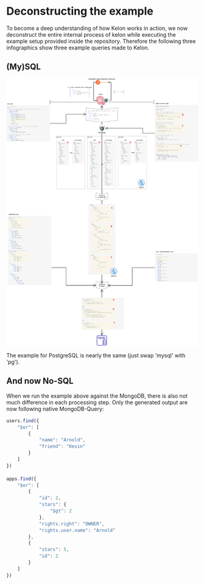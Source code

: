 # Deconstructing the example

To become a deep understanding of how Kelon works in action, we now deconstruct the entire internal process of kelon while executing the example setup provided inside the repository. Therefore the following three infographics show three example queries made to Kelon.

## (My)SQL

![Example_Query_MySQL](../img/kelon/Example_Query_MySQL.png)

The example for PostgreSQL is nearly the same (just swap 'mysql' with 'pg').

## And now No-SQL

When we run the example above against the MongoDB, there is also not much difference in each processing step.
Only the generated output are now following native MongoDB-Query:

```js
users.find({ 
    "$or": [ 
        {
            "name": "Arnold", 
            "friend": "Kevin"
        } 
    ] 
})

apps.find({ 
    "$or": [ 
        {
            "id": 2, 
            "stars": { 
                "$gt": 2 
            }, 
            "rights.right": "OWNER", 
            "rights.user.name": "Arnold"
        }, 
        {
            "stars": 5, 
            "id": 2
        } 
    ]
})
```